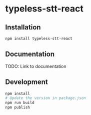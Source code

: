 # typeless-stt-react

## Installation

```bash
npm install typeless-stt-react
```

## Documentation

TODO: Link to documentation

## Development

```bash
npm install
# Update the version in package.json
npm run build
npm publish
```
